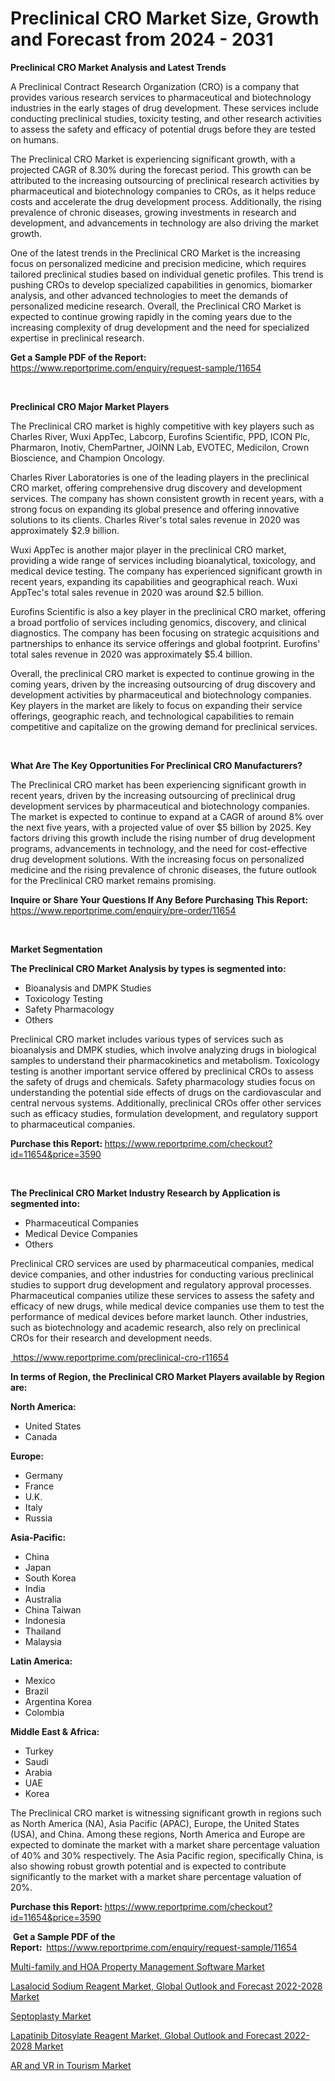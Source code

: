 <p><h1>Preclinical CRO Market Size, Growth and Forecast from 2024 - 2031</h1></p><p><strong>Preclinical CRO Market Analysis and Latest Trends</strong></p>
<p><p>A Preclinical Contract Research Organization (CRO) is a company that provides various research services to pharmaceutical and biotechnology industries in the early stages of drug development. These services include conducting preclinical studies, toxicity testing, and other research activities to assess the safety and efficacy of potential drugs before they are tested on humans.</p><p>The Preclinical CRO Market is experiencing significant growth, with a projected CAGR of 8.30% during the forecast period. This growth can be attributed to the increasing outsourcing of preclinical research activities by pharmaceutical and biotechnology companies to CROs, as it helps reduce costs and accelerate the drug development process. Additionally, the rising prevalence of chronic diseases, growing investments in research and development, and advancements in technology are also driving the market growth.</p><p>One of the latest trends in the Preclinical CRO Market is the increasing focus on personalized medicine and precision medicine, which requires tailored preclinical studies based on individual genetic profiles. This trend is pushing CROs to develop specialized capabilities in genomics, biomarker analysis, and other advanced technologies to meet the demands of personalized medicine research. Overall, the Preclinical CRO Market is expected to continue growing rapidly in the coming years due to the increasing complexity of drug development and the need for specialized expertise in preclinical research.</p></p>
<p><strong>Get a Sample PDF of the Report:&nbsp;</strong> <a href="https://www.reportprime.com/enquiry/request-sample/11654">https://www.reportprime.com/enquiry/request-sample/11654</a></p>
<p>&nbsp;</p>
<p><strong>Preclinical CRO Major Market Players</strong></p>
<p><p>The Preclinical CRO market is highly competitive with key players such as Charles River, Wuxi AppTec, Labcorp, Eurofins Scientific, PPD, ICON Plc, Pharmaron, Inotiv, ChemPartner, JOINN Lab, EVOTEC, Medicilon, Crown Bioscience, and Champion Oncology. </p><p>Charles River Laboratories is one of the leading players in the preclinical CRO market, offering comprehensive drug discovery and development services. The company has shown consistent growth in recent years, with a strong focus on expanding its global presence and offering innovative solutions to its clients. Charles River's total sales revenue in 2020 was approximately $2.9 billion.</p><p>Wuxi AppTec is another major player in the preclinical CRO market, providing a wide range of services including bioanalytical, toxicology, and medical device testing. The company has experienced significant growth in recent years, expanding its capabilities and geographical reach. Wuxi AppTec's total sales revenue in 2020 was around $2.5 billion.</p><p>Eurofins Scientific is also a key player in the preclinical CRO market, offering a broad portfolio of services including genomics, discovery, and clinical diagnostics. The company has been focusing on strategic acquisitions and partnerships to enhance its service offerings and global footprint. Eurofins' total sales revenue in 2020 was approximately $5.4 billion.</p><p>Overall, the preclinical CRO market is expected to continue growing in the coming years, driven by the increasing outsourcing of drug discovery and development activities by pharmaceutical and biotechnology companies. Key players in the market are likely to focus on expanding their service offerings, geographic reach, and technological capabilities to remain competitive and capitalize on the growing demand for preclinical services.</p></p>
<p>&nbsp;</p>
<p><strong>What Are The Key Opportunities For Preclinical CRO Manufacturers?</strong></p>
<p><p>The Preclinical CRO market has been experiencing significant growth in recent years, driven by the increasing outsourcing of preclinical drug development services by pharmaceutical and biotechnology companies. The market is expected to continue to expand at a CAGR of around 8% over the next five years, with a projected value of over $5 billion by 2025. Key factors driving this growth include the rising number of drug development programs, advancements in technology, and the need for cost-effective drug development solutions. With the increasing focus on personalized medicine and the rising prevalence of chronic diseases, the future outlook for the Preclinical CRO market remains promising.</p></p>
<p><strong>Inquire or Share Your Questions If Any Before Purchasing This Report:</strong> <a href="https://www.reportprime.com/enquiry/pre-order/11654">https://www.reportprime.com/enquiry/pre-order/11654</a></p>
<p>&nbsp;</p>
<p><strong>Market Segmentation</strong></p>
<p><strong>The Preclinical CRO Market Analysis by types is segmented into:</strong></p>
<p><ul><li>Bioanalysis and DMPK Studies</li><li>Toxicology Testing</li><li>Safety Pharmacology</li><li>Others</li></ul></p>
<p><p>Preclinical CRO market includes various types of services such as bioanalysis and DMPK studies, which involve analyzing drugs in biological samples to understand their pharmacokinetics and metabolism. Toxicology testing is another important service offered by preclinical CROs to assess the safety of drugs and chemicals. Safety pharmacology studies focus on understanding the potential side effects of drugs on the cardiovascular and central nervous systems. Additionally, preclinical CROs offer other services such as efficacy studies, formulation development, and regulatory support to pharmaceutical companies.</p></p>
<p><strong>Purchase this Report:&nbsp;</strong><a href="https://www.reportprime.com/checkout?id=11654&price=3590">https://www.reportprime.com/checkout?id=11654&price=3590</a></p>
<p>&nbsp;</p>
<p><strong>The Preclinical CRO Market Industry Research by Application is segmented into:</strong></p>
<p><ul><li>Pharmaceutical Companies</li><li>Medical Device Companies</li><li>Others</li></ul></p>
<p><p>Preclinical CRO services are used by pharmaceutical companies, medical device companies, and other industries for conducting various preclinical studies to support drug development and regulatory approval processes. Pharmaceutical companies utilize these services to assess the safety and efficacy of new drugs, while medical device companies use them to test the performance of medical devices before market launch. Other industries, such as biotechnology and academic research, also rely on preclinical CROs for their research and development needs.</p></p>
<p><a href="https://www.reportprime.com/preclinical-cro-r11654">&nbsp;https://www.reportprime.com/preclinical-cro-r11654</a></p>
<p><strong>In terms of Region, the Preclinical CRO Market Players available by Region are:</strong></p>
<p>
    <p> <strong> North America: </strong>
        <ul>
            <li>United States</li>
            <li>Canada</li>
        </ul>
        </p> 
    <p> <strong> Europe: </strong>
        <ul>
            <li>Germany</li>
            <li>France</li>
            <li>U.K.</li>
            <li>Italy</li>
            <li>Russia</li>
        </ul>
        </p> 
    <p> <strong> Asia-Pacific: </strong>
        <ul>
            <li>China</li>
            <li>Japan</li>
            <li>South Korea</li>
            <li>India</li>
            <li>Australia</li>
            <li>China Taiwan</li>
            <li>Indonesia</li>
            <li>Thailand</li>
            <li>Malaysia</li>
        </ul>
        </p> 
    <p> <strong> Latin America: </strong>
        <ul>
            <li>Mexico</li>
            <li>Brazil</li>
            <li>Argentina Korea</li>
            <li>Colombia</li>
        </ul>
        </p> 
    <p> <strong> Middle East & Africa: </strong>
        <ul>
            <li>Turkey</li>
            <li>Saudi</li>
            <li>Arabia</li>
            <li>UAE</li>
            <li>Korea</li>
        </ul>
    </p>
    </p>
<p><p>The Preclinical CRO market is witnessing significant growth in regions such as North America (NA), Asia Pacific (APAC), Europe, the United States (USA), and China. Among these regions, North America and Europe are expected to dominate the market with a market share percentage valuation of 40% and 30% respectively. The Asia Pacific region, specifically China, is also showing robust growth potential and is expected to contribute significantly to the market with a market share percentage valuation of 20%.</p></p>
<p><strong>Purchase this Report: </strong><a href="https://www.reportprime.com/checkout?id=11654&price=3590">https://www.reportprime.com/checkout?id=11654&price=3590</a></p>
<p>&nbsp;<strong>Get a Sample PDF of the Report:&nbsp;&nbsp;</strong><a href="https://www.reportprime.com/enquiry/request-sample/11654">https://www.reportprime.com/enquiry/request-sample/11654</a></p>
<p><strong></strong></p>
<p><p><a href="https://github.com/ChiragRP21/Market-Research-Report-List-6/blob/main/multi-family-and-hoa-property-management-software-market.md">Multi-family and HOA Property Management Software Market</a></p><p><a href="https://issuu.com/reportprime-2/docs/lasalocid-sodium-reagent-market-glo_9eab76b68d6f26">Lasalocid Sodium Reagent Market, Global Outlook and Forecast 2022-2028 Market</a></p><p><a href="https://medium.com/@dfght5g/septoplasty-market-size-is-growing-at-cagr-of-7-6-acf79a458c71">Septoplasty Market</a></p><p><a href="https://issuu.com/reportprime-2/docs/lapatinib-ditosylate-reagent-market_96c528bd3ab223">Lapatinib Ditosylate Reagent Market, Global Outlook and Forecast 2022-2028 Market</a></p><p><a href="https://medium.com/@dfght5g/ar-and-vr-in-tourism-market-industry-landscape-growth-trajectories-and-global-markets-a1945c48268c">AR and VR in Tourism Market</a></p></p>
